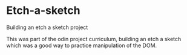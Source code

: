 # Etch-a-sketch

Building an etch a sketch project

This was part of the odin project curriculum, building an etch a sketch which was a good way to practice manipulation of the DOM.



